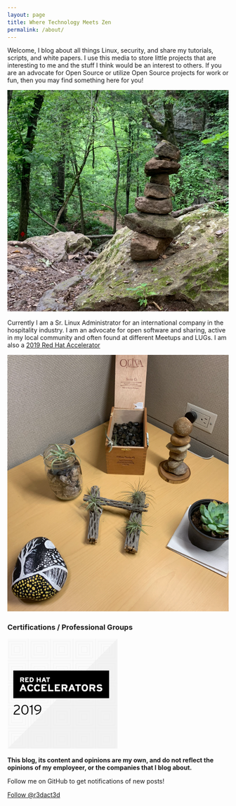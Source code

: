 ```yaml
---
layout: page
title: Where Technology Meets Zen
permalink: /about/
---
```


Welcome, I blog about  all things Linux, security, and share my tutorials, scripts, and white papers.  I use this media to store little projects that are interesting to me and the stuff I think would be an interest to others.  If you are an advocate for Open Source or utilize Open Source projects for work or fun, then you may find something here for you!

![Zen Rocks](/images/zenRocks.png)

Currently I am a Sr. Linux Administrator for an international company in the hospitality industry.  I am an advocate for open software and sharing, active in my local community and often found at different Meetups and LUGs.  I am also a [2019 Red Hat Accelerator](https://access.redhat.com/accelerators)

![zenDesk](/images/zenDesk.png)

### Certifications / Professional Groups
![Red Hat Accelerators](/images/image1.png)

[//]: # (### More Information)

[//]: # (A place to include any other types of information that you'd like to include about yourself.)

**This blog, its content and opinions are my own, and do not reflect the opinions of my employeer, or the companies that I blog about.**

Follow me on GitHub to get notifications of new posts!
<!-- Place this tag where you want the button to render. -->
<a class="github-button" href="https://github.com/r3dact3d" aria-label="Follow @r3dact3d on GitHub">Follow @r3dact3d</a>